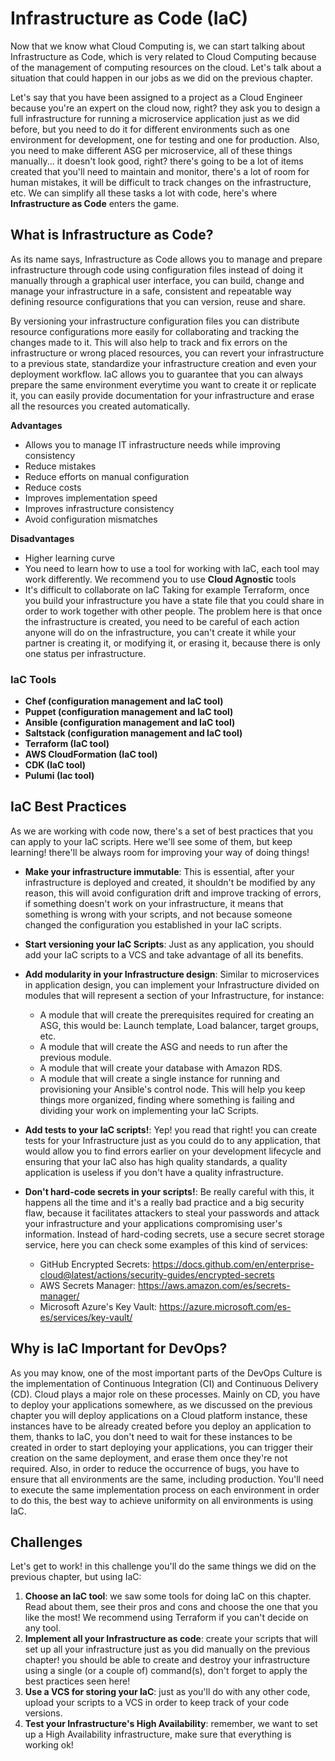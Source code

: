 # Infrastructure as Code (IaC)

Now that we know what Cloud Computing is, we can start talking about Infrastructure as Code, which is very related to Cloud Computing because of the
management of computing resources on the cloud. Let's talk about a situation that could happen in our jobs as we did on the previous chapter.

Let's say that you have been assigned to a project as a Cloud Engineer because you're an expert on the cloud now, right? they ask you to design
a full infrastructure for running a microservice application just as we did before, but you need to do it for different environments such as one
environment for development, one for testing and one for production. Also, you need to make different ASG per microservice, all of these things 
manually... it doesn't look good, right? there's going to be a lot of items created that you'll need to maintain and monitor, there's a lot of room 
for human mistakes, it will be difficult to track changes on the infrastructure, etc. We can simplify all these tasks a lot with code, here's where 
**Infrastructure as Code** enters the game.

## What is Infrastructure as Code?

As its name says, Infrastructure as Code allows you to manage and prepare infrastructure through code using configuration files instead of doing it 
manually through a graphical user interface, you can build, change and manage your infrastructure in a safe, consistent and repeatable way defining
resource configurations that you can version, reuse and share.

By versioning your infrastructure configuration files you can distribute resource configurations more easily for collaborating and tracking the changes made to it. This will also help to track and fix errors on the infrastructure or wrong placed resources, you can revert your infrastructure to a previous state, standardize your infrastructure creation and even your deployment workflow. IaC allows you to guarantee that you can always prepare the same environment everytime you want to create it or replicate it, you can easily provide documentation for your infrastructure and erase all the resources you created automatically.

**Advantages**

* Allows you to manage IT infrastructure needs while improving consistency
* Reduce mistakes
* Reduce efforts on manual configuration
* Reduce costs
* Improves implementation speed
* Improves infrastructure consistency
* Avoid configuration mismatches 

**Disadvantages**

* Higher learning curve
* You need to learn how to use a tool for working with IaC, each tool may work differently. We recommend you to use **Cloud Agnostic** tools
* It's difficult to collaborate on IaC
    Taking for example Terraform, once you build your infrastructure you have a state file that you could share in order to work together with other
    people. The problem here is that once the infrastructure is created, you need to be careful of each action anyone will do on the infrastructure, 
    you can't create it while your partner is creating it, or modifying it, or erasing it, because there is only one status per infrastructure.

### IaC Tools

* **Chef (configuration management and IaC tool)**
* **Puppet (configuration management and IaC tool)**
* **Ansible (configuration management and IaC tool)**
* **Saltstack (configuration management and IaC tool)**
* **Terraform (IaC tool)**
* **AWS CloudFormation (IaC tool)**
* **CDK (IaC tool)**
* **Pulumi (Iac tool)**

## IaC Best Practices

As we are working with code now, there's a set of best practices that you can apply to your IaC scripts. Here we'll see some of them, but keep learning!
there'll be always room for improving your way of doing things!

* **Make your infrastructure immutable**: This is essential, after your infrastructure is deployed and created, it shouldn't be modified by any reason, this
will avoid configuration drift and improve tracking of errors, if something doesn't work on your infrastructure, it means that something is wrong with your
scripts, and not because someone changed the configuration you established in your IaC scripts.

* **Start versioning your IaC Scripts**: Just as any application, you should add your IaC scripts to a VCS and take advantage of all its benefits.

* **Add modularity in your Infrastructure design**: Similar to microservices in application design, you can implement your Infrastructure divided on modules
that will represent a section of your Infrastructure, for instance:
  * A module that will create the prerequisites required for creating an ASG, this would be: Launch template, Load balancer, target groups, etc.
  * A module that will create the ASG and needs to run after the previous module.
  * A module that will create your database with Amazon RDS.
  * A module that will create a single instance for running and provisioning your Ansible's control node.
This will help you keep things more organized, finding where something is failing and dividing your work on implementing your IaC Scripts.

* **Add tests to your IaC scripts!**: Yep! you read that right! you can create tests for your Infrastructure just as you could do to any application, that
would allow you to find errors earlier on your development lifecycle and ensuring that your IaC also has high quality standards, a quality application is
useless if you don't have a quality infrastructure.

* **Don't hard-code secrets in your scripts!**: Be really careful with this, it happens all the time and it's a really bad practice and a big security
flaw, because it facilitates attackers to steal your passwords and attack your infrastructure and your applications compromising user's information.
Instead of hard-coding secrets, use a secure secret storage service, here you can check some examples of this kind of services:
  * GitHub Encrypted Secrets: https://docs.github.com/en/enterprise-cloud@latest/actions/security-guides/encrypted-secrets
  * AWS Secrets Manager: https://aws.amazon.com/es/secrets-manager/
  * Microsoft Azure's Key Vault: https://azure.microsoft.com/es-es/services/key-vault/

## Why is IaC Important for DevOps?

As you may know, one of the most important parts of the DevOps Culture is the implementation of Continuous Integration (CI) and Continuous Delivery (CD).  Cloud plays a major role on these processes. Mainly on CD, you have to deploy your applications somewhere, as we discussed on the previous chapter you
will deploy applications on a Cloud platform instance, these instances have to be already created before you deploy an application to them, thanks to
IaC, you don't need to wait for these instances to be created in order to start deploying your applications, you can trigger their creation on the 
same deployment, and erase them once they're not required. Also, in order to reduce the occurrence of bugs, you have to ensure that all environments are
the same, including production. You'll need to execute the same implementation process on each environment in order to do this, the best way to achieve
uniformity on all environments is using IaC.

## Challenges

Let's get to work! in this challenge you'll do the same things we did on the previous chapter, but using IaC:

1. **Choose an IaC tool**: we saw some tools for doing IaC on this chapter. Read about them, see their pros and cons and choose the one that you like the most!
We recommend using Terraform if you can't decide on any tool.
2. **Implement all your Infrastructure as code**: create your scripts that will set up all your infrastructure just as you did manually on the previous
chapter! you should be able to create and destroy your infrastructure using a single (or a couple of) command(s), don't forget to apply the best
practices seen here!
3. **Use a VCS for storing your IaC**: just as you'll do with any other code, upload your scripts to a VCS in order to keep track of your code versions.
4. **Test your Infrastructure's High Availability**: remember, we want to set up a High Availability infrastructure, make sure that everything is working ok!